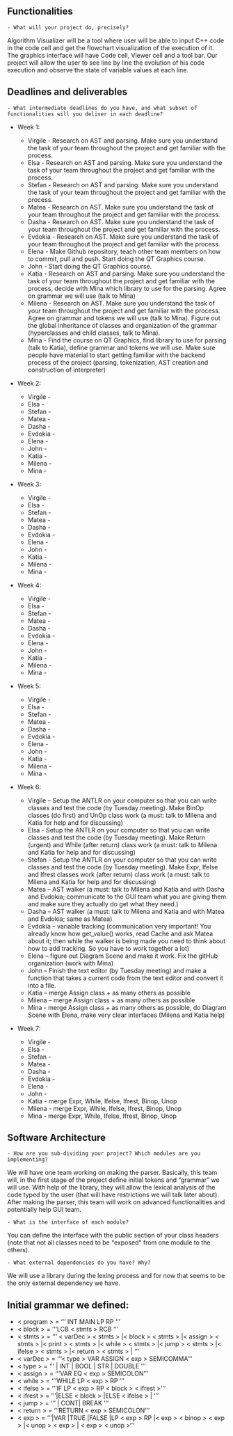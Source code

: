 ## Functionalities

    - What will your project do, precisely?

Algorithm Visualizer will be a tool where user will be able to input C++ code in the code cell and get the flowchart visualization of the execution of it. The graphics interface will have Code cell, Viewer cell and a tool bar. Our project will allow the user to see line by line the evolution of his code execution and observe the state of variable values at each line.

## Deadlines and deliverables

    - What intermediate deadlines do you have, and what subset of functionalities will you deliver in each deadline?

* Week 1:
    * Virgile - Research on AST and parsing. Make sure you understand the task of your team throughout the project and get familiar with the process.
    * Elsa - Research on AST and parsing. Make sure you understand the task of your team throughout the project and get familiar with the process.
    * Stefan - Research on AST and parsing. Make sure you understand the task of your team throughout the project and get familiar with the process.
    * Matea - Research on AST. Make sure you understand the task of your team throughout the project and get familiar with the process.
    * Dasha - Research on AST. Make sure you understand the task of your team throughout the project and get familiar with the process. 
    * Evdokia - Research on AST. Make sure you understand the task of your team throughout the project and get familiar with the process.
    * Elena - Make Github repository, teach other team members on how to commit, pull and push. Start doing the QT Graphics course. 
    * John - Start doing the QT Graphics course.
    * Katia - Research on AST and parsing. Make sure you understand the task of your team throughout the project and get familiar with the process, decide with Mina which library to use for the parsing. Agree on grammar we will use (talk to Mina)
    * Milena -  Research on AST. Make sure you understand the task of your team throughout the project and get familiar with the process. Agree on grammar and tokens we will use (talk to Mina). Figure out the global inheritance of classes and organization of the grammar (hyperclasses and child classes, talk to Mina).
    * Mina - Find the course on QT Graphics, find library to use for parsing (talk to Katia), define grammar and tokens we will use. Make sure people have material to start getting familiar with the backend process of the project (parsing, tokenization, AST creation and construction of interpreter)
    

    
* Week 2:
    * Virgile -
    * Elsa -
    * Stefan -
    * Matea -
    * Dasha - 
    * Evdokia - 
    * Elena - 
    * John - 
    * Katia - 
    * Milena - 
    * Mina - 

* Week 3:
    * Virgile -
    * Elsa -
    * Stefan -
    * Matea -
    * Dasha - 
    * Evdokia - 
    * Elena - 
    * John - 
    * Katia - 
    * Milena - 
    * Mina - 
    
* Week 4:
    * Virgile -
    * Elsa -
    * Stefan -
    * Matea -
    * Dasha - 
    * Evdokia - 
    * Elena - 
    * John - 
    * Katia - 
    * Milena - 
    * Mina - 

* Week 5:
    * Virgile -
    * Elsa -
    * Stefan -
    * Matea -
    * Dasha - 
    * Evdokia - 
    * Elena - 
    * John - 
    * Katia - 
    * Milena - 
    * Mina - 

* Week 6:
    * Virgile – Setup the ANTLR on your computer so that you can write classes and test the code (by Tuesday meeting). Make BinOp classes (do first) and UnOp class work (a must: talk to Milena and Katia for help and for discussing)
	* Elsa - Setup the ANTLR on your computer so that you can write classes and test the code (by Tuesday meeting). Make Return (urgent) and While (after return) class work (a must: talk to Milena and Katia for help and for discussing)
	* Stefan - Setup the ANTLR on your computer so that you can write classes and test the code (by Tuesday meeting). Make Expr, Ifelse and Ifrest classes work (after return) class work (a must: talk to Milena and Katia for help and for discussing)
	* Matea – AST walker (a must: talk to Milena and Katia and with Dasha and Evdokia; communicate to the GUI team what you are giving them and make sure they actually do get what they need.)
	* Dasha – AST walker (a must: talk to Milena and Katia and with Matea and Evdokia; same as Matea)
	* Evdokia – variable tracking (communication very important! You already know how get_value() works, read Cache and ask Matea about it; then while the walker is being made you need to think about how to add tracking. So you have to work together a lot)
	* Elena – figure out Diagram Scene and make it work. Fix the gitHub organization (work with Mina)
	* John – Finish the text editor (by Tuesday meeting) and make a function that takes a current code from the text editor and convert it into a file.
	* Katia – merge Assign class + as many others as possible 
	* Milena – merge Assign class + as many others as possible
	* Mina - merge Assign class + as many others as possible, do Diagram Scene with Elena, make very clear interfaces (Milena and Katia help)
	
* Week 7:
    * Virgile -
    * Elsa -
    * Stefan -
    * Matea -
    * Dasha - 
    * Evdokia - 
    * Elena - 
    * John - 
    * Katia - merge Expr, While, Ifelse, Ifrest, Binop, Unop
    * Milena - merge Expr, While, Ifelse, Ifrest, Binop, Unop
    * Mina - merge Expr, While, Ifelse, Ifrest, Binop, Unop
 



## Software Architecture

    - How are you sub-dividing your project? Which modules are you implementing?

We will have one team working on making the parser. Basically, this team will, in the first stage of the project define initial tokens and “grammar” we will use. With help of the library, they will allow the lexical analysis of the code typed by the user (that will have restrictions we will talk later about). After making the parser, this team will work on advanced functionalities and potentially help GUI team.

    - What is the interface of each module?

 You can define the interface with the public section of your class headers (note that not all classes need to be "exposed" from one module to the others).

    - What external dependencies do you have? Why?

We will use a library during the lexing process and for now that seems to be the only external dependency we have.

## Initial grammar we defined:

* < program > = ‘’’ INT MAIN LP RP <block> ‘’’ 
* < block > = ’’’LCB < stmts > RCB ‘’’
* < stmts > = ‘’’ < varDec > < stmts > |< block >  < stmts > |< assign > < stmts > |< print > < stmts > |< while > < stmts > |< jump > < stmts >  |< ifelse > < stmts > |< return > < stmts > | ‘’’
* < varDec > = ‘’’< type > VAR ASSIGN < exp > SEMICOMMA’’’
* < type > = ‘’’ | INT | BOOL | STR | DOUBLE ’’’
* < assign > = ‘’’VAR EQ < exp > SEMICOLON’’’
* < while > = ‘’’WHILE LP < exp > RP <block>’’’
* < ifelse > = ‘’’IF LP < exp > RP < block > < ifrest >’’’
* < ifrest > = ’’’|ELSE < block > |ELSE < ifelse > | ‘’’ 
* < jump > = ‘’’ | CONT| BREAK ’’’
* < return > = ‘’’RETURN < exp > SEMICOLON’’’
* < exp > = ‘’’|VAR |TRUE |FALSE |LP < exp > RP |< exp >  < binop > < exp > |< unop > < exp > | < exp > < unop >‘’’    



